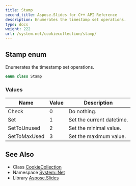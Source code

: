 ```yaml
---
title: Stamp
second_title: Aspose.Slides for C++ API Reference
description: Enumerates the timestamp set operations.
type: docs
weight: 222
url: /system.net/cookiecollection/stamp/
---
```

## Stamp enum


Enumerates the timestamp set operations.

```cpp
enum class Stamp
```

### Values

| Name | Value | Description |
| --- | --- | --- |
| Check | 0 | Do nothing. |
| Set | 1 | Set the current datetime. |
| SetToUnused | 2 | Set the minimal value. |
| SetToMaxUsed | 3 | Set the maximum value. |

## See Also

* Class [CookieCollection](../)
* Namespace [System::Net](../../)
* Library [Aspose.Slides](../../../)